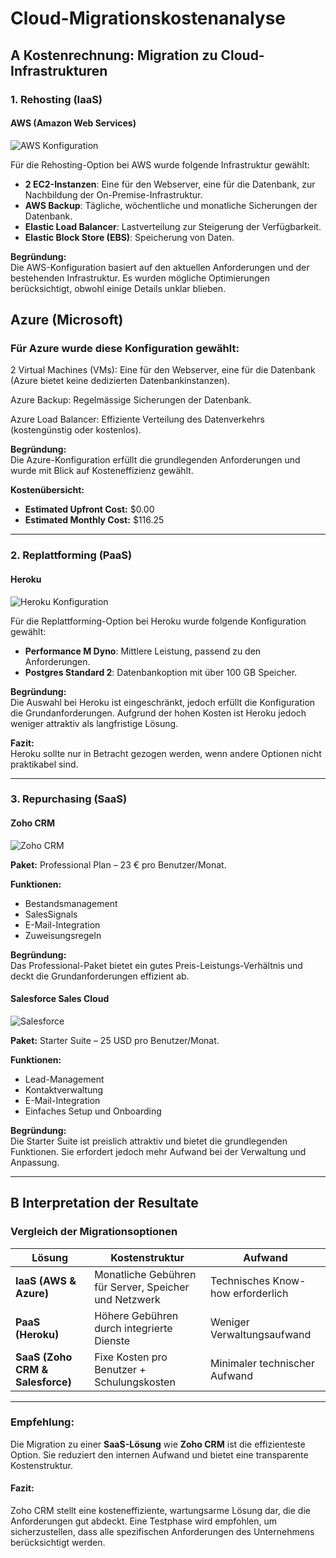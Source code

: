 # Cloud-Migrationskostenanalyse

## A Kostenrechnung: Migration zu Cloud-Infrastrukturen

### 1. **Rehosting (IaaS)**

#### AWS (Amazon Web Services)

![AWS Konfiguration](/levin_pamaym346/KN10/imgs/KN10_1.png "AWS Konfiguration")

Für die Rehosting-Option bei AWS wurde folgende Infrastruktur gewählt:
- **2 EC2-Instanzen**: Eine für den Webserver, eine für die Datenbank, zur Nachbildung der On-Premise-Infrastruktur.
- **AWS Backup**: Tägliche, wöchentliche und monatliche Sicherungen der Datenbank.
- **Elastic Load Balancer**: Lastverteilung zur Steigerung der Verfügbarkeit.
- **Elastic Block Store (EBS)**: Speicherung von Daten.

**Begründung:**  
Die AWS-Konfiguration basiert auf den aktuellen Anforderungen und der bestehenden Infrastruktur. Es wurden mögliche Optimierungen berücksichtigt, obwohl einige Details unklar blieben.

## Azure (Microsoft)

### Für Azure wurde diese Konfiguration gewählt:
2 Virtual Machines (VMs): 
Eine für den Webserver, eine für die Datenbank (Azure bietet keine dedizierten Datenbankinstanzen).

Azure Backup: Regelmässige Sicherungen der Datenbank.

Azure Load Balancer: 
Effiziente Verteilung des Datenverkehrs (kostengünstig oder kostenlos).

**Begründung:**  
Die Azure-Konfiguration erfüllt die grundlegenden Anforderungen und wurde mit Blick auf Kosteneffizienz gewählt.

**Kostenübersicht:**
- **Estimated Upfront Cost:** $0.00
- **Estimated Monthly Cost:** $116.25

---

### 2. **Replattforming (PaaS)**

#### Heroku

![Heroku Konfiguration](/levin_pamaym346/KN10/imgs/KN10_3.png "Heroku Konfiguration")

Für die Replattforming-Option bei Heroku wurde folgende Konfiguration gewählt:
- **Performance M Dyno**: Mittlere Leistung, passend zu den Anforderungen.
- **Postgres Standard 2**: Datenbankoption mit über 100 GB Speicher.

**Begründung:**  
Die Auswahl bei Heroku ist eingeschränkt, jedoch erfüllt die Konfiguration die Grundanforderungen. Aufgrund der hohen Kosten ist Heroku jedoch weniger attraktiv als langfristige Lösung.

**Fazit:**  
Heroku sollte nur in Betracht gezogen werden, wenn andere Optionen nicht praktikabel sind.

---

### 3. **Repurchasing (SaaS)**

#### Zoho CRM

![Zoho CRM](/levin_pamaym346/KN10/imgs/KN10_4.png "Zoho CRM")

**Paket:** Professional Plan – 23 € pro Benutzer/Monat.

**Funktionen:**
- Bestandsmanagement
- SalesSignals
- E-Mail-Integration
- Zuweisungsregeln

**Begründung:**  
Das Professional-Paket bietet ein gutes Preis-Leistungs-Verhältnis und deckt die Grundanforderungen effizient ab.

#### Salesforce Sales Cloud

![Salesforce](/levin_pamaym346/KN10/imgs/KN10_5.png "Salesforce Sales Cloud")

**Paket:** Starter Suite – 25 USD pro Benutzer/Monat.

**Funktionen:**
- Lead-Management
- Kontaktverwaltung
- E-Mail-Integration
- Einfaches Setup und Onboarding

**Begründung:**  
Die Starter Suite ist preislich attraktiv und bietet die grundlegenden Funktionen. Sie erfordert jedoch mehr Aufwand bei der Verwaltung und Anpassung.

---

## B **Interpretation der Resultate**

### **Vergleich der Migrationsoptionen**

| **Lösung**        | **Kostenstruktur**                                      | **Aufwand**                                      |
|-------------------|--------------------------------------------------------|-------------------------------------------------|
| **IaaS (AWS & Azure)** | Monatliche Gebühren für Server, Speicher und Netzwerk | Technisches Know-how erforderlich               |
| **PaaS (Heroku)**  | Höhere Gebühren durch integrierte Dienste              | Weniger Verwaltungsaufwand                      |
| **SaaS (Zoho CRM & Salesforce)** | Fixe Kosten pro Benutzer + Schulungskosten | Minimaler technischer Aufwand                   |

---

### **Empfehlung:**

Die Migration zu einer **SaaS-Lösung** wie **Zoho CRM** ist die effizienteste Option. Sie reduziert den internen Aufwand und bietet eine transparente Kostenstruktur.

#### **Fazit:**
Zoho CRM stellt eine kosteneffiziente, wartungsarme Lösung dar, die die Anforderungen gut abdeckt. Eine Testphase wird empfohlen, um sicherzustellen, dass alle spezifischen Anforderungen des Unternehmens berücksichtigt werden.
